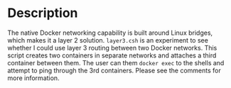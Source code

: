 # Description

The native Docker networking capability is built around Linux bridges, which
makes it a layer 2 solution.  `layer3.csh` is an experiment to see whether I
could use layer 3 routing between two Docker networks.  This script creates two
containers in separate networks and attaches a third container between them.
The user can them `docker exec` to the shells and attempt to ping through the
3rd containers.  Please see the comments for more information.
